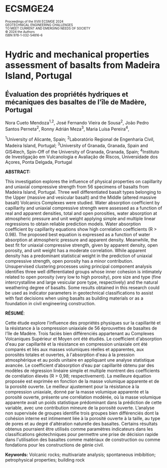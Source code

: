 # ECSMGE24
<p style="font-size: 10px; line-height: 1.1;">
Proceedings of the XVIII ECSMGE 2024<br>
GEOTECHNICAL ENGINEERING CHALLENGES<br>
TO MEET CURRENT AND EMERGING NEEDS OF SOCIETY<br>
© 2024 the Authors<br>
ISBN 978-1-032-54816-6
</p>

# Hydric and mechanical properties assessment of basalts from Madeira Island, Portugal

## Évaluation des propriétés hydriques et mécaniques des basaltes de l'île de Madère, Portugal

Nora Cueto Mendoza<sup>1,2</sup>, José Fernando Vieira de Sousa<sup>2</sup>, João Pedro Santos Perneta<sup>2</sup>, Ronny Adrián Meza<sup>3</sup>, Maria Luísa Pereira<sup>4</sup>, 

<sup>1</sup>University of Alicante, Spain; <sup>2</sup>Laboratório Regional de Engenharia Civil, Madeira Island, Portugal; <sup>3</sup>University of Granada, Granada, Spain and GIS4tech, Spin-Off of the University of Granada, Granada, Spain; <sup>4</sup>Instituto de Investigação em Vulcanologia e Avaliação de Riscos, Universidade dos Açores, Ponta Delgada, Portugal

**ABSTRACT:**

This investigation explores the influence of physical properties on capillarity and uniaxial compressive strength from 56 specimens of basalts from Madeira Island, Portugal. Three well differentiated basalt types belonging to the Upper (massive and vesicular basalt) and the Middle (altered massive basalt) Volcanics Complexes were studied. Water absorption coefficient by capillarity and uniaxial compressive strength were assessed as a function of real and apparent densities, total and open porosities, water absorption at atmospheric pressure and unit weight applying simple and multiple linear regressions to obtain reliable prediction models. Water absorption coefficient by capillarity equations show high correlation coefficients (R > 0.98). The proposed best equation is expressed as a function of water absorption at atmospheric pressure and apparent density. Meanwhile, the best fit for uniaxial compressive strength, given by apparent density, open porosity, and unit weight has a moderate correlation. While apparent density has a predominant statistical weight in the prediction of uniaxial compressive strength, open porosity has a minor contribution. Unsupervised clustering processes using principal component analysis identifies three well differentiated groups whose inner cohesion is intimately related to open porosity (very low to high porosity), pore size and type (fine intercrystalline and large vesicular pore type, respectively) and
the natural weathering degree of basalts. Some results obtained in this research could be used as indicator parameters in geotechnical classifications to assist with fast decisions when using basalts as building materials or as a foundation in civil engineering construction.

**RÉSUMÉ**: 

Cette étude explore l'influence des propriétés physiques sur la capillarité et la résistance à la compression uniaxiale de 56 éprouvettes de basaltes de l'île de Madère. Trois faciès bien différenciés appartenant au Complexes Volcaniques Supérieur et Moyen ont été étudiés. Le coefficient d'absorption d'eau par capillarité et la résistance en compression uniaxiale ont été comparés et liés aux masses volumiques réelles et apparentes, aux porosités totales et ouvertes, à l'absorption d'eau à la pression atmosphérique et au poids unitaire en appliquant une analyse statistique avancée. Le coefficient d’absorption d’eau par capillarité obtenu par des modèles de régression linéaire simple et multiple montrent des coefficients de corrélation élevés (R > 0,98; respectivement). La meilleure équation proposée est exprimée en fonction de la masse volumique apparente et de la porosité ouverte. Le meilleur ajustement pour la résistance à la compression uniaxiale, donné par la masse volumique apparente et la porosité ouverte, présente une corrélation modérée, où la masse volumique apparente avait un poids statistique prédominant dans la prédiction de cette variable, avec une contribution mineure de la porosité ouverte. L’analyse non supervisée de groupes identifie trois groupes bien différenciés dont la cohésion interne est intimement liée à la porosité ouverte à la taille, au type de pores et au degré d'altération naturelle des basaltes. Certains
résultats obtenus pourraient être utilisés comme paramètres indicateurs dans les classifications géotechniques pour permettre une prise de décision rapide dans l'utilisation des basaltes comme matériaux de construction ou comme fondations pour les constructions de génie civil.

**Keywords:** 
Volcanic rocks; multivariate analysis; spontaneous imbibition; petrophysical properties; building rock


